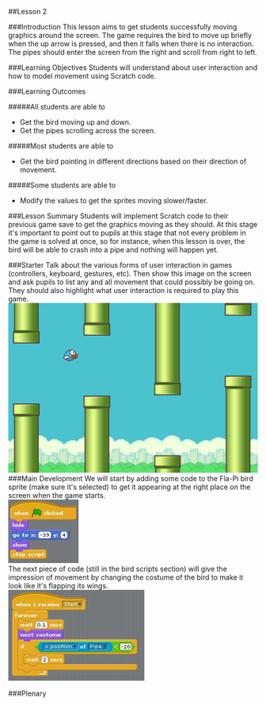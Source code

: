 ##Lesson 2

###Introduction
This lesson aims to get students successfully moving graphics around the screen. The game requires the bird to move up briefly when the up arrow is pressed, and then it falls when there is no interaction. The pipes should enter the screen from the right and scroll from right to left.

###Learning Objectives
Students will understand about user interaction and how to model movement using Scratch code.

###Learning Outcomes

#####All students are able to
* Get the bird moving up and down.
* Get the pipes scrolling across the screen.

#####Most students are able to
* Get the bird pointing in different directions based on their direction of movement.

#####Some students are able to
* Modify the values to get the sprites moving slower/faster.

###Lesson Summary
Students will implement Scratch code to their previous game save to get the graphics moving as they should. At this stage it's important to point out to pupils at this stage that not every problem in the game is solved at once, so for instance, when this lesson is over, the bird will be able to crash into a pipe and nothing will happen yet.

###Starter
Talk about the various forms of user interaction in games (controllers, keyboard, gestures, etc). Then show this image on the screen and ask pupils to list any and all movement that could possibly be going on. They should also highlight what user interaction is required to play this game.
![Starter Image](https://github.com/AllenHeard/Fla-Pi-Bird/blob/master/Screenshots/Lesson%202%20starter%20image.jpg?raw=true)
###Main Development
We will start by adding some code to the Fla-Pi bird sprite (make sure it's selected) to get it appearing at the right place on the screen when the game starts.  
![Bird Start Position](https://github.com/AllenHeard/Fla-Pi-Bird/blob/master/Code%20Blocks%20by%20Lesson/2%20Moving%20Sprites/2.3%20Bird%20Code.jpg?raw=true)  
The next piece of code (still in the bird scripts section) will give the impression of movement by changing the costume of the bird to make it look like it's flapping its wings.  
![Bird Costume](https://github.com/AllenHeard/Fla-Pi-Bird/blob/master/Code%20Blocks%20by%20Lesson/2%20Moving%20Sprites/2.2%20Bird%20Code.jpg?raw=true)  


  
 



###Plenary

  
